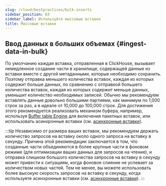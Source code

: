 ```yaml
---
slug: /cloud/bestpractices/bulk-inserts
sidebar_position: 63
sidebar_label: Используйте массовые вставки
title: Массовые вставки
---
```


## Ввод данных в больших объемах {#ingest-data-in-bulk}
По умолчанию каждая вставка, отправленная в ClickHouse, вызывает немедленное создание части в хранилище, содержащей данные из вставки вместе с другой метаданными, которые необходимо сохранить. 
Поэтому отправка меньшего количества вставок, каждая из которых содержит больше данных, по сравнению с отправкой большего количества вставок, каждая из которых содержит меньше данных, уменьшит количество необходимых записей. Обычно мы рекомендуем вставлять данные довольно большими партиями, как минимум по 1,000 строк за раз, а в идеале от 10,000 до 100,000 строк. Для достижения этого рекомендуется реализовать механизм буфера, например, используя [Buffer table Engine](/engines/table-engines/special/buffer.md) для включения пакетных вставок, или использовать асинхронные вставки (см. [асинхронные вставки](/cloud/bestpractices/asyncinserts.md)).

:::tip
Независимо от размера ваших вставок, мы рекомендуем держать количество запросов на вставку около одного запроса на вставку в секунду.
Причина этой рекомендации заключается в том, что созданные части объединяются в более крупные части в фоновом режиме (для оптимизации ваших данных для запросов на чтение), и отправка слишком большого количества запросов на вставку в секунду может привести к ситуациям, когда фоновое слияние не успевает за количеством новых частей.
Тем не менее, вы можете использовать более высокую скорость запросов на вставку в секунду, когда используете асинхронные вставки (см. [асинхронные вставки](/cloud/bestpractices/asyncinserts.md)).
:::
